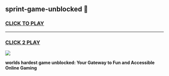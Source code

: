 
## sprint-game-unblocked 👋
<h3>
<a href="https://premium.freeplayer.one?title=sprint-game-unblocked&ref=14F">CLICK TO PLAY</a></h3>
<hr>

<h3>
<a href="https://premium.freeplayer.one?title=sprint-game-unblocked&ref=14F">CLICK 2 PLAY</a>
  
</h3>

<a href="https://premium.freeplayer.one?title=sprint-game-unblocked&ref=12F/"><img src="https://clearcache.store/games.png"></a>


**worlds hardest game unblocked: Your Gateway to Fun and Accessible Online Gaming**
